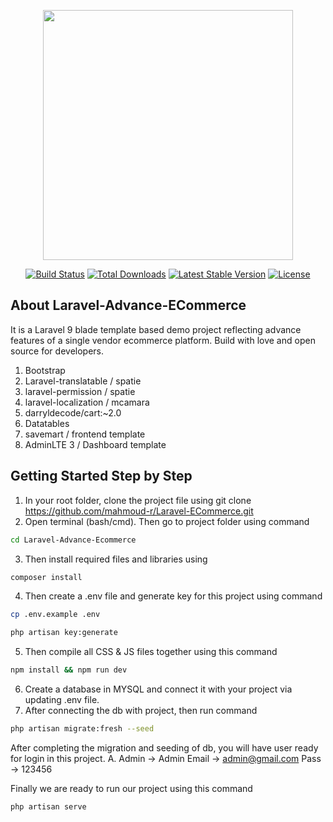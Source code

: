 <p align="center"><a href="https://laravel.com" target="_blank"><img src="https://raw.githubusercontent.com/laravel/art/master/logo-lockup/5%20SVG/2%20CMYK/1%20Full%20Color/laravel-logolockup-cmyk-red.svg" width="400"></a></p>

<p align="center">
<a href="https://travis-ci.org/laravel/framework"><img src="https://travis-ci.org/laravel/framework.svg" alt="Build Status"></a>
<a href="https://packagist.org/packages/laravel/framework"><img src="https://img.shields.io/packagist/dt/laravel/framework" alt="Total Downloads"></a>
<a href="https://packagist.org/packages/laravel/framework"><img src="https://img.shields.io/packagist/v/laravel/framework" alt="Latest Stable Version"></a>
<a href="https://packagist.org/packages/laravel/framework"><img src="https://img.shields.io/packagist/l/laravel/framework" alt="License"></a>
</p>

## About Laravel-Advance-ECommerce
It is a Laravel 9 blade template based demo project reflecting advance features of a single vendor ecommerce platform. Build with love and open source for developers.

1. Bootstrap 
2. Laravel-translatable / spatie
3. laravel-permission / spatie
4. laravel-localization / mcamara
5. darryldecode/cart:~2.0
6. Datatables
7. savemart / frontend template
8. AdminLTE 3 / Dashboard template

## Getting Started Step by Step
1. In your root folder, clone the project file using git clone https://github.com/mahmoud-r/Laravel-ECommerce.git
2. Open terminal (bash/cmd). Then go to project folder using command

```sh
cd Laravel-Advance-Ecommerce
```

3. Then install required files and libraries using

```sh
composer install
```

4. Then create a .env file and generate key for this project using command

```sh
cp .env.example .env

php artisan key:generate
```

5. Then compile all CSS & JS files together using this command

```sh
npm install && npm run dev
```


6. Create a database in MYSQL and connect it with your project via updating .env file.
7. After connecting the db with project, then run command

```sh
php artisan migrate:fresh --seed
```

After completing the migration and seeding of db, you will have  user ready for login in this project.
A.  Admin -> Admin
Email -> admin@gmail.com
Pass -> 123456



Finally we are ready to run our project using this command

```sh
php artisan serve
```
